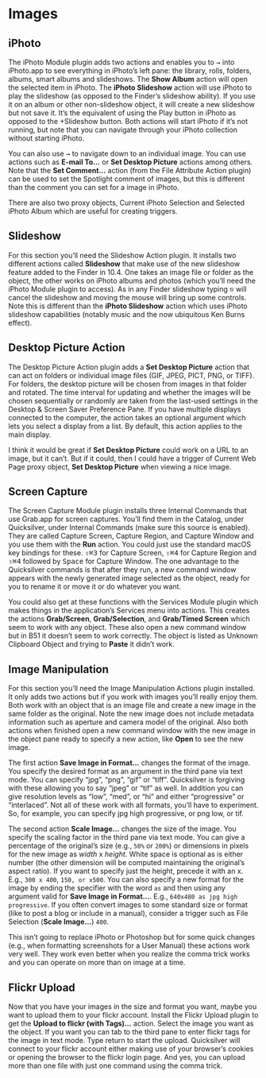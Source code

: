 # Images

## iPhoto

The iPhoto Module plugin adds two actions and enables you to <kbd>→</kbd> into iPhoto.app to see everything in iPhoto’s left pane: the library, rolls, folders, albums, smart albums and slideshows. The **Show Album** action will open the selected item in iPhoto. The **iPhoto Slideshow** action will use iPhoto to play the slideshow (as opposed to the Finder’s slideshow ability). If you use it on an album or other non-slideshow object, it will create a new slideshow but not save it. It’s the equivalent of using the Play button in iPhoto as opposed to the +Slideshow button. Both actions will start iPhoto if it’s not running, but note that you can navigate through your iPhoto collection without starting iPhoto. 

You can also use <kbd>→</kbd> to navigate down to an individual image. You can use actions such as **E-mail To…** or **Set Desktop Picture** actions among others. Note that the **Set Comment…** action (from the File Attribute Action plugin) can be used to set the Spotlight comment of images, but this is different than the comment you can set for a image in iPhoto. 

There are also two proxy objects, Current iPhoto Selection and Selected iPhoto Album which are useful for creating triggers.

## Slideshow

For this section you’ll need the Slideshow Action plugin. It installs two different actions called **Slideshow** that make use of the new slideshow feature added to the Finder in 10.4. One takes an image file or folder as the object, the other works on iPhoto albums and photos (which you’ll need the iPhoto Module plugin to access). As in any Finder slideshow typing <kbd>⎋</kbd> will cancel the slideshow and moving the mouse will bring up some controls. Note this is different than the **iPhoto Slideshow** action which uses iPhoto slideshow capabilities (notably music and the now ubiquitous Ken Burns effect). 

## Desktop Picture Action

The Desktop Picture Action plugin adds a **Set Desktop Picture** action that can act on folders or individual image files (GIF, JPEG, PICT, PNG, or TIFF). For folders, the desktop picture will be chosen from images in that folder and rotated. The time interval for updating and whether the images will be chosen sequentially or randomly are taken from the last-used settings in the Desktop & Screen Saver Preference Pane. If you have multiple displays connected to the computer, the action takes an optional argument which lets you select a display from a list. By default, this action applies to the main display. 

I think it would be great if **Set Desktop Picture** could work on a URL to an image, but it can’t. But if it could, then I could have a trigger of Current Web Page proxy object, **Set Desktop Picture** when viewing a nice image. 

## Screen Capture

The Screen Capture Module plugin installs three Internal Commands that use Grab.app for screen captures. You’ll find them in the Catalog, under Quicksilver, under Internal Commands (make sure this source is enabled). They are called Capture Screen, Capture Region, and Capture Window and you use them with the **Run** action. You could just use the standard macOS key bindings for these. <kbd>⇧</kbd><kbd>⌘</kbd><kbd>3</kbd> for Capture Screen, <kbd>⇧</kbd><kbd>⌘</kbd><kbd>4</kbd> for Capture Region and <kbd>⇧</kbd><kbd>⌘</kbd><kbd>4</kbd> followed by <kbd>Space</kbd> for Capture Window. The one advantage to the Quicksilver commands is that after they run, a new command window appears with the newly generated image selected as the object, ready for you to rename it or move it or do whatever you want.

You could also get at these functions with the Services Module plugin which makes things in the application’s Services menu into actions. This creates the actions **Grab/Screen**, **Grab/Selection**, and **Grab/Timed Screen** which seem to work with any object. These also open a new command window but in B51 it doesn’t seem to work correctly. The object is listed as Unknown Clipboard Object and trying to **Paste** it didn’t work. 

## Image Manipulation

For this section you’ll need the Image Manipulation Actions plugin installed. It only adds two actions but if you work with images you’ll really enjoy them. Both work with an object that is an image file and create a new image in the same folder as the original. Note the new image does not include metadata information such as aperture and camera model of the original. Also both actions when finished open a new command window with the new image in the object pane ready to specify a new action, like **Open** to see the new image.

The first action **Save Image in Format…** changes the format of the image. You specify the desired format as an argument in the third pane via text mode. You can specify “jpg”, “png”, “gif” or “tiff”. Quicksilver is forgiving with these allowing you to say “jpeg” or “tif” as well. In addition you can give resolution levels as “low”, “med”, or “hi” and either “progressive” or “interlaced”. Not all of these work with all formats, you’ll have to experiment. So, for example, you can specify jpg high progressive, or png low, or tif. 

The second action **Scale Image…** changes the size of the image. You specify the scaling factor in the third pane via text mode. You can give a percentage of the original’s size (e.g., `50%` or `200%`) or dimensions in pixels for the new image as *width* x *height*. White space is optional as is either number (the other dimension will be computed maintaining the original’s aspect ratio). If you want to specify just the height, precede it with an x. E.g., `300 x 400`, `150, or x500`. You can also specify a new format for the image by ending the specifier with the word `as` and then using any argument valid for **Save Image in Format…**. E.g., `640x480 as jpg high progressive`. If you often convert images to some standard size or format (like to post a blog or include in a manual), consider a trigger such as File Selection (**Scale Image…**) `400`.

This isn’t going to replace iPhoto or Photoshop but for some quick changes (e.g., when formatting screenshots for a User Manual) these actions work very well. They work even better when you realize the comma trick works and you can operate on more than on image at a time.

## Flickr Upload

Now that you have your images in the size and format you want, maybe you want to upload them to your flickr account. Install the Flickr Upload plugin to get the **Upload to flickr (with Tags)…** action. Select the image you want as the object. If you want you can tab to the third pane to enter flickr tags for the image in text mode. Type return to start the upload. Quicksilver will connect to your flickr account either making use of your browser’s cookies or opening the browser to the flickr login page. And yes, you can upload more than one file with just one command using the comma trick.
